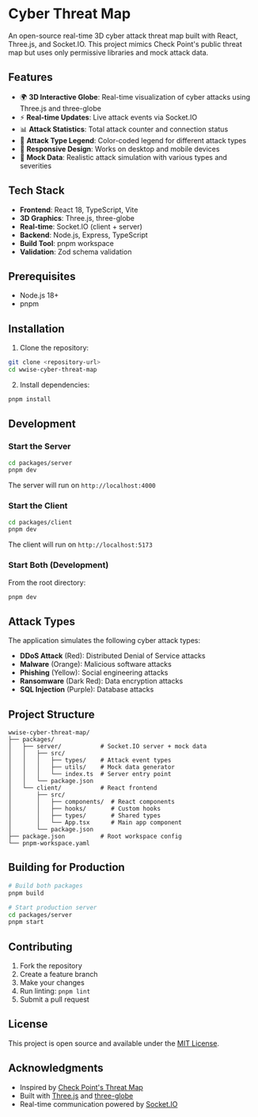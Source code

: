 # Cyber Threat Map

An open-source real-time 3D cyber attack threat map built with React, Three.js, and Socket.IO. This project mimics Check Point's public threat map but uses only permissive libraries and mock attack data.

## Features

- 🌍 **3D Interactive Globe**: Real-time visualization of cyber attacks using Three.js and three-globe
- ⚡ **Real-time Updates**: Live attack events via Socket.IO
- 📊 **Attack Statistics**: Total attack counter and connection status
- 🎨 **Attack Type Legend**: Color-coded legend for different attack types
- 📱 **Responsive Design**: Works on desktop and mobile devices
- 🔄 **Mock Data**: Realistic attack simulation with various types and severities

## Tech Stack

- **Frontend**: React 18, TypeScript, Vite
- **3D Graphics**: Three.js, three-globe
- **Real-time**: Socket.IO (client + server)
- **Backend**: Node.js, Express, TypeScript
- **Build Tool**: pnpm workspace
- **Validation**: Zod schema validation

## Prerequisites

- Node.js 18+
- pnpm

## Installation

1. Clone the repository:
```bash
git clone <repository-url>
cd wwise-cyber-threat-map
```

2. Install dependencies:
```bash
pnpm install
```

## Development

### Start the Server
```bash
cd packages/server
pnpm dev
```
The server will run on `http://localhost:4000`

### Start the Client
```bash
cd packages/client
pnpm dev
```
The client will run on `http://localhost:5173`

### Start Both (Development)
From the root directory:
```bash
pnpm dev
```

## Attack Types

The application simulates the following cyber attack types:

- **DDoS Attack** (Red): Distributed Denial of Service attacks
- **Malware** (Orange): Malicious software attacks
- **Phishing** (Yellow): Social engineering attacks
- **Ransomware** (Dark Red): Data encryption attacks
- **SQL Injection** (Purple): Database attacks

## Project Structure

```
wwise-cyber-threat-map/
├── packages/
│   ├── server/           # Socket.IO server + mock data
│   │   ├── src/
│   │   │   ├── types/    # Attack event types
│   │   │   ├── utils/    # Mock data generator
│   │   │   └── index.ts  # Server entry point
│   │   └── package.json
│   └── client/           # React frontend
│       ├── src/
│       │   ├── components/  # React components
│       │   ├── hooks/       # Custom hooks
│       │   ├── types/       # Shared types
│       │   └── App.tsx      # Main app component
│       └── package.json
├── package.json          # Root workspace config
└── pnpm-workspace.yaml
```

## Building for Production

```bash
# Build both packages
pnpm build

# Start production server
cd packages/server
pnpm start
```

## Contributing

1. Fork the repository
2. Create a feature branch
3. Make your changes
4. Run linting: `pnpm lint`
5. Submit a pull request

## License

This project is open source and available under the [MIT License](LICENSE).

## Acknowledgments

- Inspired by [Check Point's Threat Map](https://threatmap.checkpoint.com/)
- Built with [Three.js](https://threejs.org/) and [three-globe](https://github.com/vasturiano/three-globe)
- Real-time communication powered by [Socket.IO](https://socket.io/) 